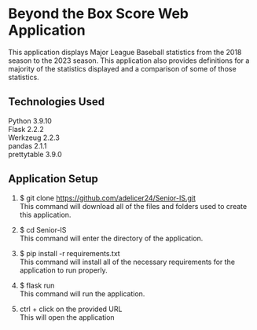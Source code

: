 # Beyond the Box Score Web Application
This application displays Major League Baseball statistics from the 2018 season to the 2023 season.
This application also provides definitions for a majority of the statistics displayed and a comparison
of some of those statistics.

## Technologies Used
Python 3.9.10  
Flask 2.2.2  
Werkzeug 2.2.3  
pandas 2.1.1  
prettytable 3.9.0  

## Application Setup
1. $ git clone https://github.com/adelicer24/Senior-IS.git  
This command will download all of the files and folders used to create this application.

2. $ cd Senior-IS  
This command will enter the directory of the application.

3. $ pip install -r requirements.txt  
This command will install all of the necessary requirements for the application to run properly.

4. $ flask run  
This command will run the application.

5. ctrl + click on the provided URL  
This will open the application